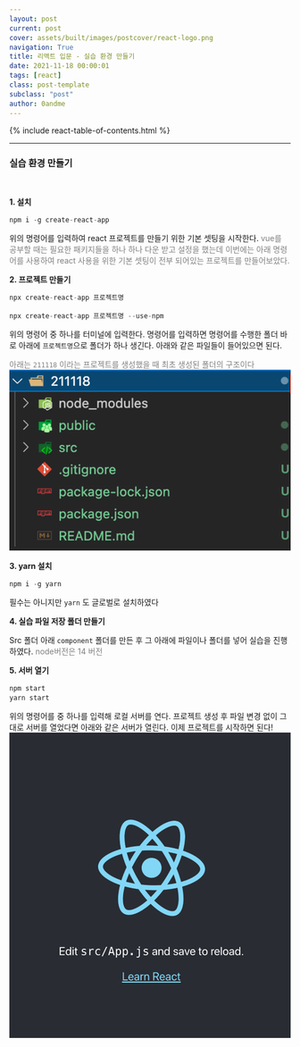 ```yaml
---
layout: post
current: post
cover: assets/built/images/postcover/react-logo.png
navigation: True
title: 리액트 입문 - 실습 환경 만들기
date: 2021-11-18 00:00:01
tags: [react]
class: post-template
subclass: "post"
author: 0andme
---
```


{% include react-table-of-contents.html %}

---

<!-- excerpt-start -->

### 실습 환경 만들기

<br/>

**1. 설치**

```jsx
npm i -g create-react-app
```

위의 명령어를 입력하여
react 프로젝트를 만들기 위한 기본 셋팅을 시작한다.
<span style="color:gray">vue를 공부할 때는 필요한 패키지들을 하나 하나 다운 받고 설정을 했는데 이번에는 아래 명령어를 사용하여 react 사용을 위한 기본 셋팅이 전부 되어있는 프로젝트를 만들어보았다.</span>

**2. 프로젝트 만들기**

```jsx
npx create-react-app 프로젝트명

npx create-react-app 프로젝트명 --use-npm
```

위의 명령어 중 하나를 터미널에 입력한다. 명령어를 입력하면 명령어를 수행한 폴더 바로 아래에 `프로젝트명`으로 폴더가 하나 생긴다. 아래와 같은 파일들이 들어있으면 된다.

<span style="color:gray"> 아래는 `211118` 이라는 프로젝트를 생성했을 때 최초 생성된 폴더의 구조이다</span>
<img src="/assets/built/images/react/react최초생성폴더.png" alt="프로젝트 생성시 최초 폴더 구조">

**3. yarn 설치**

```jsx
npm i -g yarn
```

필수는 아니지만 `yarn` 도 글로벌로 설치하였다

**4. 실습 파일 저장 폴더 만들기**

Src 폴더 아래 `component` 폴더를 만든 후 그 아래에 파일이나 폴더를 넣어 실습을 진행하였다. <span style="color:gray"> node버전은 14 버전</span>

**5. 서버 열기**

```jsx
npm start
yarn start
```

위의 명령어를 중 하나를 입력해 로컬 서버를 연다. 프로젝트 생성 후 파일 변경 없이 그대로 서버를 열었다면 아래와 같은 서버가 열린다. 이제 프로젝트를 시작하면 된다!
<img src="/assets/built/images/react/react최초서버.png" alt="react 프로제긑 서버 최초 실행시 서버이미지">
